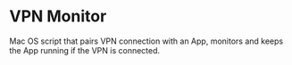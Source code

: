 # VPN Monitor
Mac OS script that pairs VPN connection with an App, monitors and keeps the App running if the VPN is connected.
